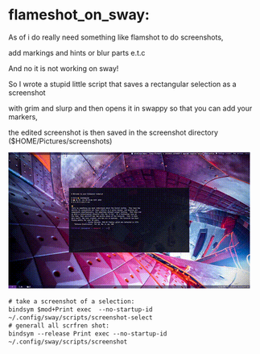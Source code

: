 # flameshot_on_sway:
As of i do really need something like flamshot to do screenshots,

add markings and hints or blur parts e.t.c

And no it is not working on sway!


So I wrote a stupid little script that saves a rectangular selection as a screenshot 

with grim and slurp and then opens it in swappy so that you can add your markers, 

the edited screenshot is then saved in the screenshot directory ($HOME/Pictures/screenshots)


![animation](https://raw.githubusercontent.com/killajoe/sway_tools/refs/heads/main/flameshot_on_sway/screenshot-flamshotalike.gif)

``` 
# take a screenshot of a selection:
bindsym $mod+Print exec  --no-startup-id ~/.config/sway/scripts/screenshot-select
# generall all scrfren shot:
bindsym --release Print exec --no-startup-id ~/.config/sway/scripts/screenshot
```
